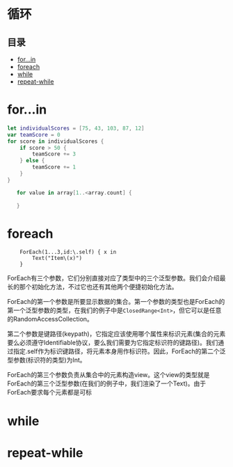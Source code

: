 # 循环

## 目录

-   [for...in](#forin)
-   [foreach](#foreach)
-   [while](#while)
-   [repeat-while](#repeat-while)

# for...in

```swift
let individualScores = [75, 43, 103, 87, 12]
var teamScore = 0
for score in individualScores {
    if score > 50 {
        teamScore += 3
    } else {
        teamScore += 1
    }
}
```

```swift
   for value in array[1..<array.count] {
     
   }
```

# foreach

```纯文本
	ForEach(1...3,id:\.self) { x in
		Text("Item\(x)")
	}
```

ForEach有三个参数，它们分别直接对应了类型中的三个泛型参数。我们会介绍最长的那个初始化方法，不过它也还有其他两个便捷初始化方法。

ForEach的第一个参数是所要显示数据的集合。第一个参数的类型也是ForEach的第一个泛型参数的类型，在我们的例子中是`ClosedRange<Int>`，但它可以是任意的RandomAccessCollection。

第二个参数是键路径(keypath)，它指定应该使用哪个属性来标识元素(集合的元素要么必须遵守Identifiable协议，要么我们需要为它指定标识符的键路径)。我们通过指定.self作为标识键路径，将元素本身用作标识符。因此，ForEach的第二个泛型参数(标识符的类型)为Int。

ForEach的第三个参数负责从集合中的元素构造view。这个view的类型就是ForEach的第三个泛型参数(在我们的例子中，我们渲染了一个Text)。由于ForEach要求每个元素都是可标

# while

# repeat-while
